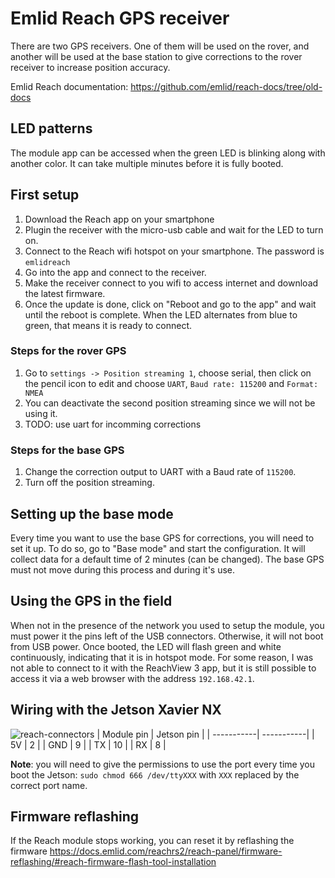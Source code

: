 # Emlid Reach GPS receiver
There are two GPS receivers. One of them will be used on the rover, and another will be used at the base station to give corrections to the rover receiver to increase position accuracy.

Emlid Reach documentation: https://github.com/emlid/reach-docs/tree/old-docs

## LED patterns
The module app can be accessed when the green LED is blinking along with another color. It can take multiple minutes before it is fully booted.

## First setup
1. Download the Reach app on your smartphone
2. Plugin the receiver with the micro-usb cable and wait for the LED to turn on.
3. Connect to the Reach wifi hotspot on your smartphone. The password is `emlidreach`
4. Go into the app and connect to the receiver.
5. Make the receiver connect to you wifi to access internet and download the latest firmware.
6. Once the update is done, click on "Reboot and go to the app" and wait until the reboot is complete. When the LED alternates from blue to green, that means it is ready to connect.

### Steps for the rover GPS
1. Go to `settings -> Position streaming 1`, choose serial, then click on the pencil icon to edit and choose `UART`, `Baud rate: 115200` and `Format: NMEA`
2. You can deactivate the second position streaming since we will not be using it.
3. TODO: use uart for incomming corrections

### Steps for the base GPS
1. Change the correction output to UART with a Baud rate of `115200`.
2. Turn off the position streaming.

## Setting up the base mode
Every time you want to use the base GPS for corrections, you will need to set it up. To do so, go to "Base mode" and start the configuration. It will collect data for a default time of 2 minutes (can be changed). The base GPS must not move during this process and during it's use.

## Using the GPS in the field
When not in the presence of the network you used to setup the module, you must power it the pins left of the USB connectors. Otherwise, it will not boot from USB power. Once booted, the LED will flash green and white continuously, indicating that it is in hotspot mode. For some reason, I was not able to connect to it with the ReachView 3 app, but it is still possible to access it via a web browser with the address `192.168.42.1`.

## Wiring with the Jetson Xavier NX
![reach-connectors](https://github.com/emlid/reach-docs/blob/old-docs/docs/img/electrical-specs/reach-connectors.png?raw=true)
| Module pin | Jetson pin |
| -----------| -----------|
| 5V         | 2          |
| GND        | 9          |
| TX         | 10         |
| RX         | 8          |

**Note**: you will need to give the permissions to use the port every time you boot the Jetson: `sudo chmod 666 /dev/ttyXXX` with `XXX` replaced by the correct port name.


## Firmware reflashing
If the Reach module stops working, you can reset it by reflashing the firmware
https://docs.emlid.com/reachrs2/reach-panel/firmware-reflashing/#reach-firmware-flash-tool-installation
